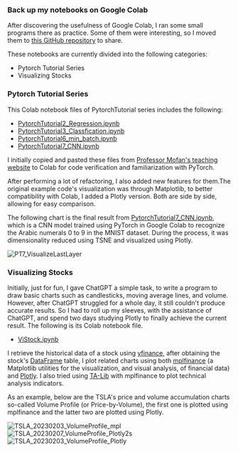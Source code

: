 ### Back up my notebooks on Google Colab

After discovering the usefulness of Google Colab, I ran some small programs there as practice. Some of them were interesting, so I moved them to [this GitHub repository](https://github.com/YorkJong/Colab) to share.

These notebooks are currently divided into the following categories:

* Pytorch Tutorial Series
* Visualizing Stocks

### Pytorch Tutorial Series

This Colab notebook files of PytorchTutorial series includes the following:

* [PytorchTutorial2_Regression.ipynb](https://github.com/YorkJong/Colab/blob/3c8181e391d9f4215db19717c3473c8e4894224d/PytorchTutorial2_Regression.ipynb)
* [PytorchTutorial3_Classfication.ipynb](https://github.com/YorkJong/Colab/blob/3c8181e391d9f4215db19717c3473c8e4894224d/PytorchTutorial3_Classfication.ipynb)
* [PytorchTutorial6_min_batch.ipynb](https://github.com/YorkJong/Colab/blob/3c8181e391d9f4215db19717c3473c8e4894224d/PytorchTutorial6_min_batch.ipynb)
* [PytorchTutorial7_CNN.ipynb](https://github.com/YorkJong/Colab/blob/3c8181e391d9f4215db19717c3473c8e4894224d/PytorchTutorial7_CNN.ipynb)

I initially copied and pasted these files from [Professor Mofan's teaching website](https://juejin.cn/search?query=莫凡Pytorch教程&type=0) to Colab for code verification and familiarization with PyTorch. 

After performing a lot of refactoring, I also added new features for them.The original example code's visualization was through Matplotlib, to better compatibility with Colab, I added a Plotly version. Both are side by side, allowing for easy comparison.

The following chart is the final result from [PytorchTutorial7_CNN.ipynb](https://github.com/YorkJong/Colab/blob/3c8181e391d9f4215db19717c3473c8e4894224d/PytorchTutorial7_CNN.ipynb), which is a CNN model trained using PyTorch in Google Colab to recognize the Arabic numerals 0 to 9 in the MNIST dataset. During the process, it was dimensionality reduced using TSNE and visualized using Plotly.

![PT7_VisualizeLastLayer](https://user-images.githubusercontent.com/11453572/216806724-e583279f-7754-4de2-bc50-90d966ca1d8f.png)

### Visualizing Stocks

Initially, just for fun, I gave ChatGPT a simple task, to write a program to draw basic charts such as candlesticks, moving average lines, and volume. However, after ChatGPT struggled for a whole day, it still couldn't produce accurate results. So I had to roll up my sleeves, with the assistance of ChatGPT, and spend two days studying Plotly to finally achieve the current result. The following is its Colab notebook file.

* [ViStock.ipynb](https://github.com/YorkJong/Colab/blob/3c8181e391d9f4215db19717c3473c8e4894224d/ViStock.ipynb)

I retrieve the historical data of a stock using [yfinance](https://pypi.org/project/yfinance/), after obtaining the stock's [DataFrame](https://pandas.pydata.org/docs/reference/api/pandas.DataFrame.html) table, I plot related charts using both [mplfinance](https://github.com/matplotlib/mplfinance) (a Matplotlib utilities for the visualization, and visual analysis, of financial data) and [Plotly](https://plotly.com/python/). I also tried using [TA-Lib](https://github.com/TA-Lib/ta-lib-python) with mplfinance to plot technical analysis indicators.

As an example, below are the TSLA's price and volume accumulation charts so-called Volume Profile (or Price-by-Volume), the first one is plotted using mplfinance and the latter two  are plotted using Plotly.

![TSLA_20230203_VolumeProfile_mpl](https://user-images.githubusercontent.com/11453572/216813644-fcc4aa48-af00-47a5-af72-d79821c96b89.png)
![TSLA_20230207_VolumeProfile_Plotly2s](https://user-images.githubusercontent.com/11453572/217300613-ba824f59-4595-4aac-bf7f-051094b02b32.png)
![TSLA_20230203_VolumeProfile_Plotly](https://user-images.githubusercontent.com/11453572/216813652-690de806-f5c2-40d0-9692-a3be27fe0e57.png)








